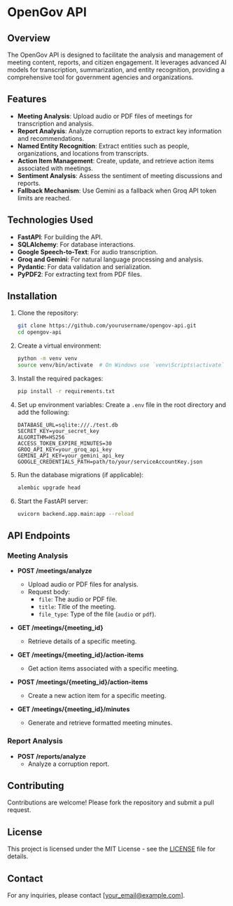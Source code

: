 # OpenGov API

## Overview

The OpenGov API is designed to facilitate the analysis and management of meeting content, reports, and citizen engagement. It leverages advanced AI models for transcription, summarization, and entity recognition, providing a comprehensive tool for government agencies and organizations.

## Features

- **Meeting Analysis**: Upload audio or PDF files of meetings for transcription and analysis.
- **Report Analysis**: Analyze corruption reports to extract key information and recommendations.
- **Named Entity Recognition**: Extract entities such as people, organizations, and locations from transcripts.
- **Action Item Management**: Create, update, and retrieve action items associated with meetings.
- **Sentiment Analysis**: Assess the sentiment of meeting discussions and reports.
- **Fallback Mechanism**: Use Gemini as a fallback when Groq API token limits are reached.

## Technologies Used

- **FastAPI**: For building the API.
- **SQLAlchemy**: For database interactions.
- **Google Speech-to-Text**: For audio transcription.
- **Groq and Gemini**: For natural language processing and analysis.
- **Pydantic**: For data validation and serialization.
- **PyPDF2**: For extracting text from PDF files.

## Installation

1. Clone the repository:
   ```bash
   git clone https://github.com/yourusername/opengov-api.git
   cd opengov-api
   ```

2. Create a virtual environment:
   ```bash
   python -m venv venv
   source venv/bin/activate  # On Windows use `venv\Scripts\activate`
   ```

3. Install the required packages:
   ```bash
   pip install -r requirements.txt
   ```

4. Set up environment variables:
   Create a `.env` file in the root directory and add the following:
   ```env
   DATABASE_URL=sqlite:///./test.db
   SECRET_KEY=your_secret_key
   ALGORITHM=HS256
   ACCESS_TOKEN_EXPIRE_MINUTES=30
   GROQ_API_KEY=your_groq_api_key
   GEMINI_API_KEY=your_gemini_api_key
   GOOGLE_CREDENTIALS_PATH=path/to/your/serviceAccountKey.json
   ```

5. Run the database migrations (if applicable):
   ```bash
   alembic upgrade head
   ```

6. Start the FastAPI server:
   ```bash
   uvicorn backend.app.main:app --reload
   ```

## API Endpoints

### Meeting Analysis

- **POST /meetings/analyze**
  - Upload audio or PDF files for analysis.
  - Request body:
    - `file`: The audio or PDF file.
    - `title`: Title of the meeting.
    - `file_type`: Type of the file (`audio` or `pdf`).

- **GET /meetings/{meeting_id}**
  - Retrieve details of a specific meeting.

- **GET /meetings/{meeting_id}/action-items**
  - Get action items associated with a specific meeting.

- **POST /meetings/{meeting_id}/action-items**
  - Create a new action item for a specific meeting.

- **GET /meetings/{meeting_id}/minutes**
  - Generate and retrieve formatted meeting minutes.

### Report Analysis

- **POST /reports/analyze**
  - Analyze a corruption report.

## Contributing

Contributions are welcome! Please fork the repository and submit a pull request.

## License

This project is licensed under the MIT License - see the [LICENSE](LICENSE) file for details.

## Contact

For any inquiries, please contact [your_email@example.com].